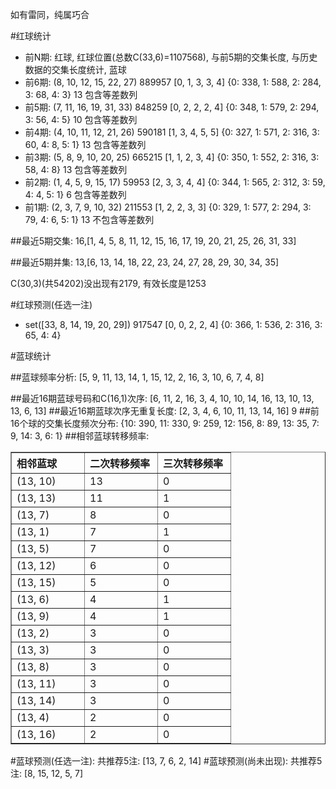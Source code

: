 <!-- 
.. title: 双色球2012002期(2012-01-03)数据分析报告
.. slug: slott-2012002-2012-01-03-report
.. date: 2012-01-04 08:00:00 UTC+08:00
.. tags: Lottery
.. link: 
.. description: 
.. type: text
-->

如有雷同，纯属巧合

<!-- TEASER_END-->

#红球统计

- 前N期: 红球, 红球位置(总数C(33,6)=1107568), 与前5期的交集长度, 与历史数据的交集长度统计, 蓝球
- 前6期: (8, 10, 12, 15, 22, 27) 889957 [0, 1, 3, 3, 4] {0: 338, 1: 588, 2: 284, 3: 68, 4: 3} 13 包含等差数列
- 前5期: (7, 11, 16, 19, 31, 33) 848259 [0, 2, 2, 2, 4] {0: 348, 1: 579, 2: 294, 3: 56, 4: 5} 10 包含等差数列
- 前4期: (4, 10, 11, 12, 21, 26) 590181 [1, 3, 4, 5, 5] {0: 327, 1: 571, 2: 316, 3: 60, 4: 8, 5: 1} 13 包含等差数列
- 前3期: (5, 8, 9, 10, 20, 25) 665215 [1, 1, 2, 3, 4] {0: 350, 1: 552, 2: 316, 3: 58, 4: 8} 13 包含等差数列
- 前2期: (1, 4, 5, 9, 15, 17) 59953 [2, 3, 3, 4, 4] {0: 344, 1: 565, 2: 312, 3: 59, 4: 4, 5: 1} 6 包含等差数列
- 前1期: (2, 3, 7, 9, 10, 32) 211553 [1, 2, 2, 3, 3] {0: 329, 1: 577, 2: 294, 3: 79, 4: 6, 5: 1} 13 不包含等差数列

##最近5期交集:
16,[1, 4, 5, 8, 11, 12, 15, 16, 17, 19, 20, 21, 25, 26, 31, 33]

##最近5期并集:
13,[6, 13, 14, 18, 22, 23, 24, 27, 28, 29, 30, 34, 35]

C(30,3)(共54202)没出现有2179, 
有效长度是1253

#红球预测(任选一注)

- set([33, 8, 14, 19, 20, 29]) 917547 [0, 0, 2, 2, 4] {0: 366, 1: 536, 2: 316, 3: 65, 4: 4}

#蓝球统计

##蓝球频率分析:
[5, 9, 11, 13, 14, 1, 15, 12, 2, 16, 3, 10, 6, 7, 4, 8]

##最近16期蓝球号码和C(16,1)次序:
[6, 11, 2, 16, 3, 4, 10, 10, 14, 16, 13, 10, 13, 13, 6, 13]
##最近16期蓝球次序无重复长度:
[2, 3, 4, 6, 10, 11, 13, 14, 16] 9
##前16个球的交集长度频次分布:
{10: 390, 11: 330, 9: 259, 12: 156, 8: 89, 13: 35, 7: 9, 14: 3, 6: 1}
##相邻蓝球转移频率:
<table border="1" class="table table-striped dataframe">
  <thead>
    <tr style="text-align: left;">
      <th style="min-width: 100px;">相邻蓝球</th>
      <th style="min-width: 100px;">二次转移频率</th>
      <th style="min-width: 100px;">三次转移频率</th>
    </tr>
  </thead>
  <tbody>
    <tr>
      <td> (13, 10)</td>
      <td> 13</td>
      <td> 0</td>
    </tr>
    <tr>
      <td> (13, 13)</td>
      <td> 11</td>
      <td> 1</td>
    </tr>
    <tr>
      <td>  (13, 7)</td>
      <td>  8</td>
      <td> 0</td>
    </tr>
    <tr>
      <td>  (13, 1)</td>
      <td>  7</td>
      <td> 1</td>
    </tr>
    <tr>
      <td>  (13, 5)</td>
      <td>  7</td>
      <td> 0</td>
    </tr>
    <tr>
      <td> (13, 12)</td>
      <td>  6</td>
      <td> 0</td>
    </tr>
    <tr>
      <td> (13, 15)</td>
      <td>  5</td>
      <td> 0</td>
    </tr>
    <tr>
      <td>  (13, 6)</td>
      <td>  4</td>
      <td> 1</td>
    </tr>
    <tr>
      <td>  (13, 9)</td>
      <td>  4</td>
      <td> 1</td>
    </tr>
    <tr>
      <td>  (13, 2)</td>
      <td>  3</td>
      <td> 0</td>
    </tr>
    <tr>
      <td>  (13, 3)</td>
      <td>  3</td>
      <td> 0</td>
    </tr>
    <tr>
      <td>  (13, 8)</td>
      <td>  3</td>
      <td> 0</td>
    </tr>
    <tr>
      <td> (13, 11)</td>
      <td>  3</td>
      <td> 0</td>
    </tr>
    <tr>
      <td> (13, 14)</td>
      <td>  3</td>
      <td> 0</td>
    </tr>
    <tr>
      <td>  (13, 4)</td>
      <td>  2</td>
      <td> 0</td>
    </tr>
    <tr>
      <td> (13, 16)</td>
      <td>  2</td>
      <td> 0</td>
    </tr>
  </tbody>
</table>
#蓝球预测(任选一注):
共推荐5注: [13, 7, 6, 2, 14]
#蓝球预测(尚未出现):
共推荐5注: [8, 15, 12, 5, 7]

